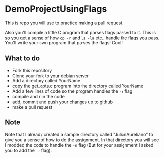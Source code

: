 # DemoProjectUsingFlags

This is repo you will use to practice making a pull request. 

Also you'll compile a little C program that parses flags passed to it. This is so you get a sense of how `cp -r` and `ls -la` etc.. 
handle the flags you pass. You'll write your own program that parses the flags! Cool!

## What to do
* Fork this repository
* Clone your fork to your debian server
* Add a directory called YourName
* copy the get_opts.c program into the directory called YourName
* Add a few lines of code so the program handles the `-r` flag
* compile and run the code
* add, commit and push your changes up to github
* make a pull request

## Note
Note that I already created a sample directory called "JulianAureliano" to give you a sense of how to do the assignment.
In that directory you will see I modded the code to handle the `-n` flag (But for your assignment I asked you to add the `-r` 
flag).
